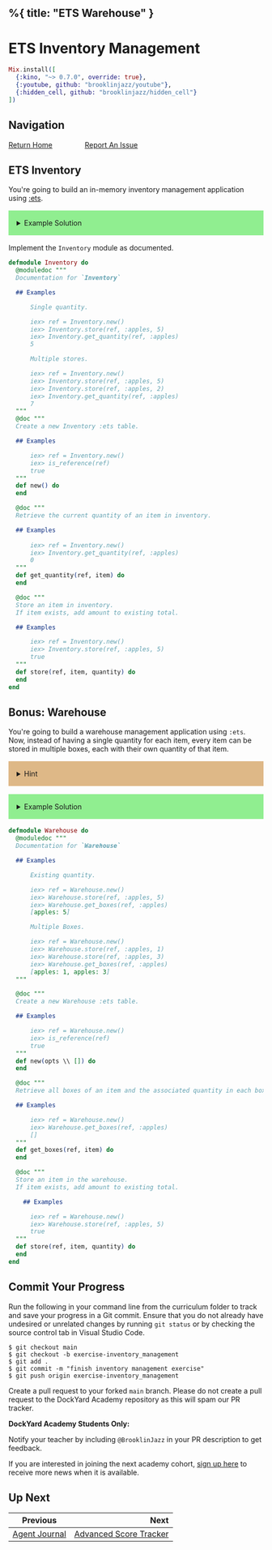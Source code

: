 %{
  title: "ETS Warehouse"
}
---
# ETS Inventory Management

```elixir
Mix.install([
  {:kino, "~> 0.7.0", override: true},
  {:youtube, github: "brooklinjazz/youtube"},
  {:hidden_cell, github: "brooklinjazz/hidden_cell"}
])
```

## Navigation

[Return Home](../start.livemd)<span style="padding: 0 30px"></span>
[Report An Issue](https://github.com/DockYard-Academy/beta_curriculum/issues/new?assignees=&labels=&template=issue.md&title=)

## ETS Inventory

You're going to build an in-memory inventory management application using [:ets](https://elixir-lang.org/getting-started/mix-otp/ets.html).

<details style="background-color: lightgreen; padding: 1rem; margin: 1rem 0;">
<summary>Example Solution</summary>

```elixir
defmodule Inventory do
  def new(opts \\ []) do
    :ets.new(:inventory, opts)
  end

  def get_quantity(ref, item) do
    case :ets.lookup(ref, item) do
      [{_item, quantity}] -> quantity
      _ -> 0
    end
  end

  def store(ref, item, quantity) do
    existing_quantity = get_quantity(ref, item)
    :ets.insert(ref, {item, quantity + existing_quantity})
  end
end
```

</details>

Implement the `Inventory` module as documented.

```elixir
defmodule Inventory do
  @moduledoc """
  Documentation for `Inventory`

  ## Examples

      Single quantity.

      iex> ref = Inventory.new()
      iex> Inventory.store(ref, :apples, 5)
      iex> Inventory.get_quantity(ref, :apples)
      5

      Multiple stores.

      iex> ref = Inventory.new()
      iex> Inventory.store(ref, :apples, 5)
      iex> Inventory.store(ref, :apples, 2)
      iex> Inventory.get_quantity(ref, :apples)
      7
  """
  @doc """
  Create a new Inventory :ets table.

  ## Examples

      iex> ref = Inventory.new()
      iex> is_reference(ref)
      true
  """
  def new() do
  end

  @doc """
  Retrieve the current quantity of an item in inventory.

  ## Examples
        
      iex> ref = Inventory.new()
      iex> Inventory.get_quantity(ref, :apples)
      0
  """
  def get_quantity(ref, item) do
  end

  @doc """
  Store an item in inventory.
  If item exists, add amount to existing total.

  ## Examples

      iex> ref = Inventory.new()
      iex> Inventory.store(ref, :apples, 5)
      true
  """
  def store(ref, item, quantity) do
  end
end
```

## Bonus: Warehouse

You're going to build a warehouse management application using `:ets`. Now, instead of having a single quantity for each item, every item can be stored in multiple boxes, each with their own quantity of that item.

<details style="background-color: burlywood; padding: 1rem; margin: 1rem 0;">
<summary>Hint</summary>

Consider using the `:duplicate_bag` [Table Type](https://elixirschool.com/en/lessons/storage/ets#table-types-2).

</details>

<details style="background-color: lightgreen; padding: 1rem; margin: 1rem 0;">
<summary>Example Solution</summary>

```elixir
defmodule Warehouse do
  def new() do
    :ets.new(:warehouse, [:duplicate_bag])
  end

  def get_quantity(ref, item) do
    :ets.lookup(ref, item)
  end

  def store(ref, item, quantity) do
    :ets.insert(ref, {item, quantity})
  end
end
```

</details>

```elixir
defmodule Warehouse do
  @moduledoc """
  Documentation for `Warehouse`

  ## Examples

      Existing quantity.

      iex> ref = Warehouse.new()
      iex> Warehouse.store(ref, :apples, 5)
      iex> Warehouse.get_boxes(ref, :apples)
      [apples: 5]

      Multiple Boxes.

      iex> ref = Warehouse.new()
      iex> Warehouse.store(ref, :apples, 1)
      iex> Warehouse.store(ref, :apples, 3)
      iex> Warehouse.get_boxes(ref, :apples)
      [apples: 1, apples: 3]
  """

  @doc """
  Create a new Warehouse :ets table.

  ## Examples

      iex> ref = Warehouse.new()
      iex> is_reference(ref)
      true
  """
  def new(opts \\ []) do
  end

  @doc """
  Retrieve all boxes of an item and the associated quantity in each box.

  ## Examples

      iex> ref = Warehouse.new()
      iex> Warehouse.get_boxes(ref, :apples)
      []
  """
  def get_boxes(ref, item) do
  end

  @doc """
  Store an item in the warehouse.
  If item exists, add amount to existing total.

    ## Examples

      iex> ref = Warehouse.new()
      iex> Warehouse.store(ref, :apples, 5)
      true
  """
  def store(ref, item, quantity) do
  end
end
```

## Commit Your Progress

Run the following in your command line from the curriculum folder to track and save your progress in a Git commit.
Ensure that you do not already have undesired or unrelated changes by running `git status` or by checking the source control tab in Visual Studio Code.

```
$ git checkout main
$ git checkout -b exercise-inventory_management
$ git add .
$ git commit -m "finish inventory management exercise"
$ git push origin exercise-inventory_management
```

Create a pull request to your forked `main` branch. Please do not create a pull request to the DockYard Academy repository as this will spam our PR tracker.

**DockYard Academy Students Only:**

Notify your teacher by including `@BrooklinJazz` in your PR description to get feedback.

If you are interested in joining the next academy cohort, [sign up here](https://academy.dockyard.com/) to receive more news when it is available.

## Up Next

| Previous                                           | Next                                                                 |
| -------------------------------------------------- | -------------------------------------------------------------------: |
| [Agent Journal](../exercises/agent_journal.livemd) | [Advanced Score Tracker](../exercises/advanced_score_tracker.livemd) |

